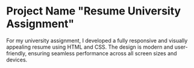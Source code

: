 # Project Name "Resume University Assignment"

For my university assignment, I developed a fully responsive and visually appealing resume using HTML and CSS. The design is modern and user-friendly, ensuring seamless performance across all screen sizes and devices.